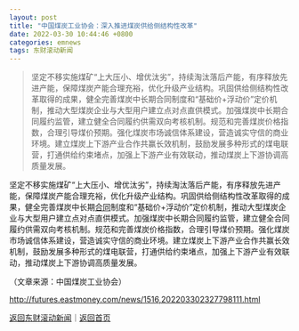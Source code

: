 ```yaml
---
layout: post
title: "中国煤炭工业协会：深入推进煤炭供给侧结构性改革"
date: 2022-03-30 10:44:46 +0800
categories: emnews
tags: 东财滚动新闻
---
```

> 坚定不移实施煤矿“上大压小、增优汰劣”，持续淘汰落后产能，有序释放先进产能，保障煤炭产能合理充裕，优化升级产业结构。巩固供给侧结构性改革取得的成果，健全完善煤炭中长期合同制度和“基础价+浮动价”定价机制，推动大型煤炭企业与大型用户建立点对点直供模式。加强煤炭中长期合同履约监管，建立健全合同履约供需双向考核机制。规范和完善煤炭价格指数，合理引导煤价预期。强化煤炭市场诚信体系建设，营造诚实守信的商业环境。建立煤炭上下游产业合作共赢长效机制，鼓励发展多种形式的煤电联营，打通供给约束堵点，加强上下游产业有效联动，推动煤炭上下游协调高质量发展。

<p>坚定不移实施煤矿“上大压小、增优汰劣”，持续淘汰落后产能，有序释放先进产能，保障煤炭产能合理充裕，优化升级产业结构。巩固供给侧结构性改革取得的成果，健全完善煤炭中长期<span id="Info.3300"><a href="http://data.eastmoney.com/zdht/" class="infokey">合同</a></span>制度和“基础价+浮动价”定价机制，推动大型煤炭企业与大型用户建立点对点直供模式。加强煤炭中长期合同履约监管，建立健全合同履约供需双向考核机制。规范和完善煤炭价格指数，合理引导煤价预期。强化煤炭市场诚信体系建设，营造诚实守信的商业环境。建立煤炭上下游产业合作共赢长效机制，鼓励发展多种形式的煤电联营，打通供给约束堵点，加强上下游产业有效联动，推动煤炭上下游协调高质量发展。</p><p class="em_media">（文章来源：中国煤炭工业协会）</p>

<http://futures.eastmoney.com/news/1516,202203302327798111.html>

[返回东财滚动新闻](//finews.withounder.com/emnews/)｜[返回首页](//finews.withounder.com/)